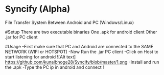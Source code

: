 # Syncify (Alpha)
File Transfer System Between Android and PC (Windows/Linux)

#Setup
There are two executable binaries
One .apk for android client
Other .jar for PC client

#Usage
-First make sure that PC and Android are connected to the SAME NETWORK (WIFI or HOTSPOT)
-Now Run the .jar PC client
-Click on Host to start listening for android 
  ![Alt text] https://github.com/kunalbhoge28/Syncify/blob/master/1.png
-Install and run the .apk
-Type the PC ip in android and connect !


